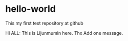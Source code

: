 # hello-world
This my first test repository at github

Hi ALL:
   This is Lijunmumin here.
Thx
Add one message.
